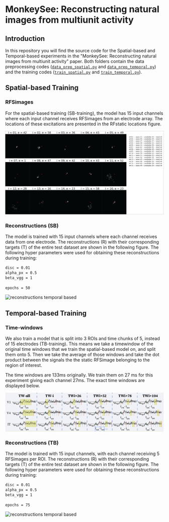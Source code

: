 # MonkeySee: Reconstructing natural images from multiunit activity

## Introduction

In this repository you will find the source code for the Spatial-based and Temporal-based experiments in the "MonkeySee: Reconstructing natural images from multiunit activity" paper. Both folders contain the data preprocessing codes ([`data_prep_spatial.py`](SpatialBased/data_prep_spatial.py) and [`data_prep_temporal.py`](TemporalBased/data_prep_temporal.py)) and the training codes ([`train_spatial.py`](SpatialBased/train_spatial.py) and [`train_temporal.py`](TemporalBased/train_temporal.py)). 


## Spatial-based Training 

### RFSimages 
For the spatial-based training (SB-training), the model has 15 input channels where each input channel receives RFSimages from an electrode array. The locations of these excitations are presented in the RFstatic locations figure.


![RFstatic locations](Figures/RFStatic.png "RFstatic locations")


### Reconstructions (SB)
The model is trained with 15 input channels where each channel receives data from one electrode. The reconstructions (R) with their corresponding targets (T) of the entire test dataset are shown in the following figure. The following hyper parameters were used for obtaining these reconstructions during training:


```
disc = 0.01 
alpha_px = 0.5
beta_vgg = 1

epochs = 50
```



<img src="Figures/recons_spatial.png" alt="reconstructions temporal based" width="700"/> 


## Temporal-based Training 
### Time-windows 
We also train a model that is split into 3 ROIs and time chunks of 5, instead of 15 electrodes (TB-training). This means we take a timewindow of the original time windows that we train the spatial-based model on, and split them onto 5. Then we take the average of those windows and take the dot product between the signals the the static RFSimage belonging to the region of interest. 

The time windows are 133ms originally. We train them on 27 ms for this experiment giving each channel 27ms. The exact time windows are displayed below. 


<img src="Figures/time_windows.png" alt="time windows" width="700"/> 

### Reconstructions (TB)
The model is trained with 15 input channels, with each channel receiving 5 RFSimages per ROI. The reconstructions (R) with their corresponding targets (T) of the entire test dataset are shown in the following figure. The following hyper parameters were used for obtaining these reconstructions during training:
```
disc = 0.01 
alpha_px = 0.5
beta_vgg = 1

epochs = 75
```

<img src="Figures/recons_times.png" alt="reconstructions temporal based" width="700"/> 